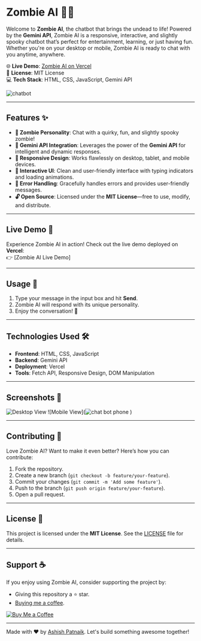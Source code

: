 # Zombie AI 🤖🧟

Welcome to **Zombie AI**, the chatbot that brings the undead to life! Powered by the **Gemini API**, Zombie AI is a responsive, interactive, and slightly spooky chatbot that’s perfect for entertainment, learning, or just having fun. Whether you're on your desktop or mobile, Zombie AI is ready to chat with you anytime, anywhere.

🌐 **Live Demo**: [Zombie AI on Vercel](https://zombie-ai.vercel.app/)  
📜 **License**: MIT License  
💻 **Tech Stack**: HTML, CSS, JavaScript, Gemini API  

![chatbot](https://github.com/user-attachments/assets/0779ab74-f4ad-4a19-893b-5616cba1f23f)
 <!-- Add a demo GIF or screenshot here -->

---

## Features ✨

- **🧟 Zombie Personality**: Chat with a quirky, fun, and slightly spooky zombie!  
- **🤖 Gemini API Integration**: Leverages the power of the **Gemini API** for intelligent and dynamic responses.  
- **📱 Responsive Design**: Works flawlessly on desktop, tablet, and mobile devices.  
- **💬 Interactive UI**: Clean and user-friendly interface with typing indicators and loading animations.  
- **🚨 Error Handling**: Gracefully handles errors and provides user-friendly messages.  
- **🔓 Open Source**: Licensed under the **MIT License**—free to use, modify, and distribute.  

---

## Live Demo 🚀

Experience Zombie AI in action! Check out the live demo deployed on **Vercel**:  
👉 [Zombie AI Live Demo]



---

## Usage 💬

1. Type your message in the input box and hit **Send**.  
2. Zombie AI will respond with its unique personality.  
3. Enjoy the conversation! 🧟  

---

## Technologies Used 🛠️

- **Frontend**: HTML, CSS, JavaScript  
- **Backend**: Gemini API  
- **Deployment**: Vercel  
- **Tools**: Fetch API, Responsive Design, DOM Manipulation  

---

## Screenshots 📸

![Desktop View](![chatbot](https://github.com/user-attachments/assets/f0090c94-8c39-462a-af54-1f0d97d108cf)
) <!-- Add screenshot paths -->
![Mobile View](![chat bot phone](https://github.com/user-attachments/assets/12dde464-55a1-443c-bcbc-1006411764a1)
)

---

## Contributing 🤝

Love Zombie AI? Want to make it even better? Here’s how you can contribute:

1. Fork the repository.  
2. Create a new branch (`git checkout -b feature/your-feature`).  
3. Commit your changes (`git commit -m 'Add some feature'`).  
4. Push to the branch (`git push origin feature/your-feature`).  
5. Open a pull request.  

---

## License 📜

This project is licensed under the **MIT License**. See the [LICENSE](LICENSE) file for details.  

---

## Support ☕

If you enjoy using Zombie AI, consider supporting the project by:  
- Giving this repository a ⭐️ star.  
- [Buying me a coffee](https://buymeacoffee.com/your-username).  

[![Buy Me a Coffee](https://img.shields.io/badge/Buy%20Me%20a%20Coffee-FFDD00?style=for-the-badge&logo=buy-me-a-coffee&logoColor=black)](https://buymeacoffee.com/your-username)

---

Made with ❤️ by [Ashish Patnaik](https://github.com/Ashish-Patnaik). Let's build something awesome together!  
